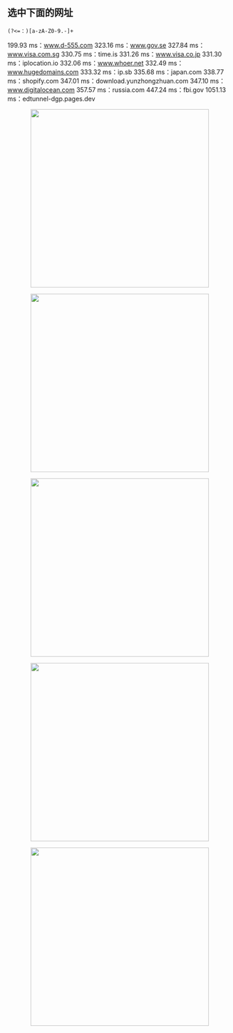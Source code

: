 ## 选中下面的网址

```
(?<=：)[a-zA-Z0-9.-]+
```
199.93 ms：www.d-555.com
323.16 ms：www.gov.se
327.84 ms：www.visa.com.sg
330.75 ms：time.is
331.26 ms：www.visa.co.jp
331.30 ms：iplocation.io
332.06 ms：www.whoer.net
332.49 ms：www.hugedomains.com
333.32 ms：ip.sb
335.68 ms：japan.com
338.77 ms：shopify.com
347.01 ms：download.yunzhongzhuan.com
347.10 ms：www.digitalocean.com
357.57 ms：russia.com
447.24 ms：fbi.gov
1051.13 ms：edtunnel-dgp.pages.dev  

<p align="center"><img src="https://cdn.jsdelivr.net/gh/zb9678/img@main/up1/02.26:19:33:21.png" style="width:400px;"></p>

<p align="center"><img src="https://cdn.jsdelivr.net/gh/zb9678/img@main/up1/03.03:12:07:31.png" style="width:400px;"></p>


<p align="center"><img src="https://cdn.jsdelivr.net/gh/zb9678/img@main/up1/03.03:12:09:16.png" style="width:400px;"></p>


<p align="center"><img src="https://cdn.jsdelivr.net/gh/zb9678/img@main/up1/03.03:12:15:42.png" style="width:400px;"></p>

<p align="center"><img src="https://cdn.jsdelivr.net/gh/zb9678/img@main/up1/03.03:12:21:35.png" style="width:400px;"></p>
